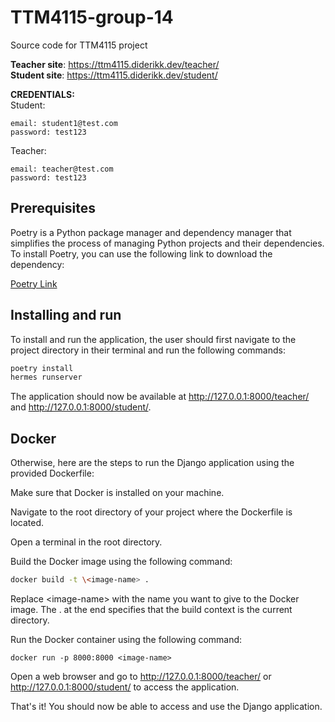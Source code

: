 # TTM4115-group-14

Source code for TTM4115 project

**Teacher site**: https://ttm4115.diderikk.dev/teacher/  
**Student site**: https://ttm4115.diderikk.dev/student/


**CREDENTIALS:**  
Student:
```
email: student1@test.com
password: test123
```
Teacher:
```
email: teacher@test.com
password: test123
```

## Prerequisites

Poetry is a Python package manager and dependency manager that simplifies the process of managing Python projects and their dependencies. To install Poetry, you can use the following link to download the dependency:

[Poetry Link](https://python-poetry.org/docs/)

## Installing and run

To install and run the application, the user should first navigate to the project directory in their terminal and run the following commands:

```python
poetry install
hermes runserver
```

The application should now be available at http://127.0.0.1:8000/teacher/ and http://127.0.0.1:8000/student/.

## Docker
Otherwise, here are the steps to run the Django application using the provided Dockerfile:

Make sure that Docker is installed on your machine.

Navigate to the root directory of your project where the Dockerfile is located.

Open a terminal in the root directory.

Build the Docker image using the following command:

```bash
docker build -t \<image-name> .
```

Replace \<image-name> with the name you want to give to the Docker image. The . at the end specifies that the build context is the current directory.

Run the Docker container using the following command:

```
docker run -p 8000:8000 <image-name>
```

Open a web browser and go to http://127.0.0.1:8000/teacher/ or http://127.0.0.1:8000/student/ to access the application.

That's it! You should now be able to access and use the Django application.
